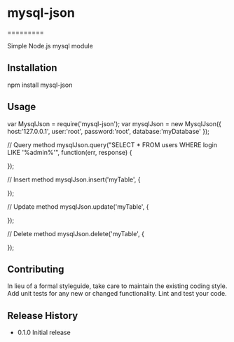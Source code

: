 # mysql-json
=========

Simple Node.js mysql module

## Installation

  npm install mysql-json

## Usage

  var MysqlJson = require('mysql-json');
  var mysqlJson = new MysqlJson({
    host:'127.0.0.1',
    user:'root',
    password:'root',
    database:'myDatabase'
  });

  // Query method
  mysqlJson.query("SELECT * FROM users WHERE login LIKE '%admin%'", function(err, response) {

  });

  // Insert method
  mysqlJson.insert('myTable', {

  });

  // Update method
  mysqlJson.update('myTable', {

  });

  // Delete method
  mysqlJson.delete('myTable', {

  });


## Contributing

In lieu of a formal styleguide, take care to maintain the existing coding style.
Add unit tests for any new or changed functionality. Lint and test your code.

## Release History

* 0.1.0 Initial release
